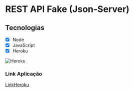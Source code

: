 # REST API Fake (Json-Server)

## Tecnologias

- [x] Node
- [x] JavaScript
- [x] Heroku

![Heroku](https://nishanthkabra.com/images/herokunode.jpg)


### Link Aplicação

[LinkHeroku](https://restapitestengl.herokuapp.com)